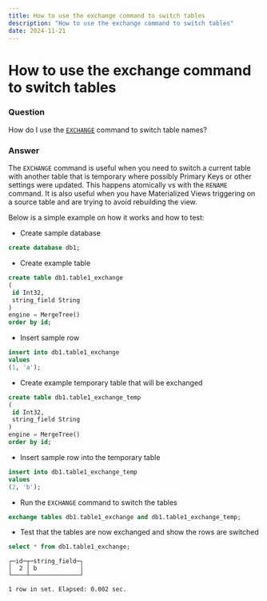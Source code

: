 ```yaml
---
title: How to use the exchange command to switch tables
description: "How to use the exchange command to switch tables"
date: 2024-11-21
---
```


# How to use the exchange command to switch tables

### Question

How do I use the [`EXCHANGE`](/docs/en/sql-reference/statements/exchange) command to switch table names?

<!-- truncate -->

### Answer

The `EXCHANGE` command is useful when you need to switch a current table with another table that is temporary where possibly Primary Keys or other settings were updated.
This happens atomically vs with the `RENAME` command.
It is also useful when you have Materialized Views triggering on a source table and are trying to avoid rebuilding the view.

Below is a simple example on how it works and how to test:
- Create sample database
```sql
create database db1;
```
- Create example table
```sql
create table db1.table1_exchange
(
 id Int32,
 string_field String
)
engine = MergeTree()
order by id;
```
- Insert sample row
```sql
insert into db1.table1_exchange
values
(1, 'a');
```
- Create example temporary table that will be exchanged
```sql
create table db1.table1_exchange_temp
(
 id Int32,
 string_field String
)
engine = MergeTree()
order by id;
```
- Insert sample row into the temporary table
```sql
insert into db1.table1_exchange_temp
values
(2, 'b');
```
- Run the `EXCHANGE` command to switch the tables
```sql
exchange tables db1.table1_exchange and db1.table1_exchange_temp;
```
- Test that the tables are now exchanged and show the rows are switched
```sql
select * from db1.table1_exchange;
```

```text
┌─id─┬─string_field─┐
│  2 │ b            │
└────┴──────────────┘

1 row in set. Elapsed: 0.002 sec. 
```
